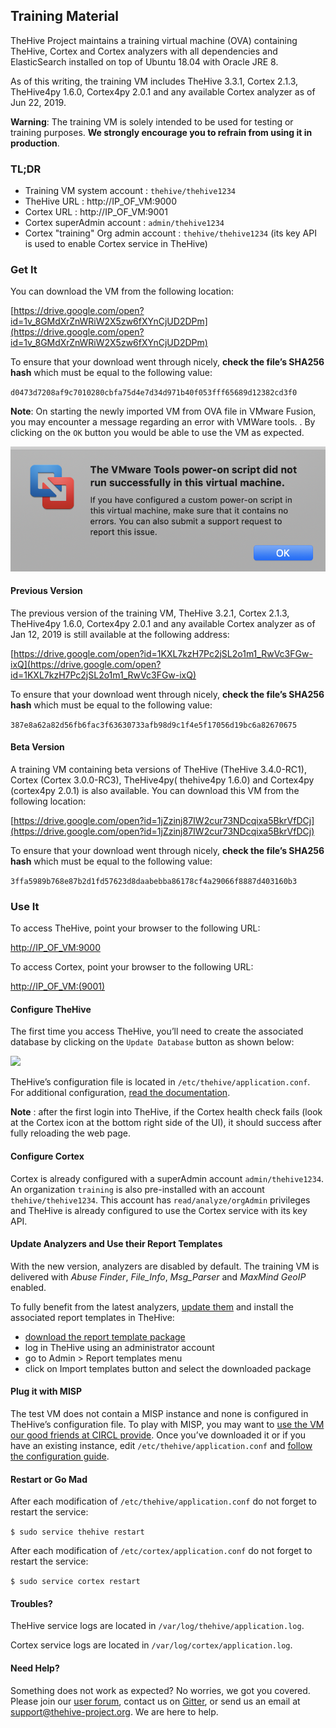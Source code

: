 ## Training Material
TheHive Project maintains a training virtual machine (OVA) containing TheHive, Cortex and Cortex analyzers with all dependencies and ElasticSearch installed on top of Ubuntu 18.04 with Oracle JRE 8.

As of this writing, the training VM includes TheHive 3.3.1, Cortex 2.1.3, TheHive4py 1.6.0, Cortex4py 2.0.1 and any available Cortex analyzer as of Jun 22, 2019.

**Warning**: The training VM is solely intended to be used for testing or training purposes. **We strongly encourage you to refrain from using it in production**.

### TL;DR

- Training VM system account : `thehive/thehive1234`
- TheHive URL : http://IP_OF_VM:9000
- Cortex URL : http://IP_OF_VM:9001
- Cortex superAdmin account : `admin/thehive1234`
- Cortex "training" Org admin account  : `thehive/thehive1234` (its key API is used to enable Cortex service in TheHive)

### Get It

You can download the VM from the following location:

[https://drive.google.com/open?id=1v_8GMdXrZnWRiW2X5zw6fXYnCjUD2DPm](https://drive.google.com/open?id=1v_8GMdXrZnWRiW2X5zw6fXYnCjUD2DPm)

To ensure that your download went through nicely, **check the file’s SHA256 hash** which must be equal to the following value:

`d0473d7208af9c7010280cbfa75d4e7d34d971b40f053fff65689d12382cd3f0`

**Note**: On starting the newly imported VM from OVA file in VMware Fusion, you may encounter a message regarding an error with VMWare tools. . By clicking on the `OK` button you would be able to use the VM as expected.

![](images/thehive-vm-vmware-vmwaretools_errormsg.png)

#### Previous Version

The previous version of the training VM, TheHive 3.2.1, Cortex 2.1.3, TheHive4py 1.6.0, Cortex4py 2.0.1 and any available Cortex analyzer as of Jan 12, 2019 is still available at the following address:

[https://drive.google.com/open?id=1KXL7kzH7Pc2jSL2o1m1_RwVc3FGw-ixQ](https://drive.google.com/open?id=1KXL7kzH7Pc2jSL2o1m1_RwVc3FGw-ixQ)

To ensure that your download went through nicely, **check the file’s SHA256 hash** which must be equal to the following value:

`387e8a62a82d56fb6fac3f63630733afb98d9c1f4e5f17056d19bc6a82670675`

#### Beta Version

A training VM containing beta versions of TheHive (TheHive 3.4.0-RC1), Cortex (Cortex 3.0.0-RC3), TheHive4py( thehive4py 1.6.0) and Cortex4py (cortex4py 2.0.1) is also available. You can download this VM from the following location:

[https://drive.google.com/open?id=1jZzinj87IW2cur73NDcqixa5BkrVfDCj](https://drive.google.com/open?id=1jZzinj87IW2cur73NDcqixa5BkrVfDCj)

To ensure that your download went through nicely, **check the file’s SHA256 hash** which must be equal to the following value:

`3ffa5989b768e87b2d1fd57623d8daabebba86178cf4a29066f8887d403160b3`

### Use It

To access TheHive, point your browser to the following URL:

[http://IP_OF_VM:9000](http://IP_OF_VM:9000)

To access Cortex, point your browser to the following URL:

[http://IP_OF_VM:(9001)](http://IP_OF_VM:9001)

#### Configure TheHive

The first time you access TheHive, you’ll need to create the associated database by clicking on the `Update Database` button as shown below:

![](images/thehive-first-access_screenshot.png)

TheHive’s configuration file is located in `/etc/thehive/application.conf`. For additional configuration, [read the documentation](README.md).

**Note** : after the first login into TheHive, if the Cortex health check fails (look at the Cortex icon at the bottom right side of the UI), it should success after fully reloading the web page. 

#### Configure Cortex

Cortex is already configured with a superAdmin account `admin/thehive1234`. An organization `training` is also pre-installed with an account `thehive/thehive1234`. This account has `read/analyze/orgAdmin` privileges and TheHive is already configured to use the Cortex service with its key API.

#### Update Analyzers and Use their Report Templates

With the new version, analyzers are disabled by default. The training VM is delivered with _Abuse Finder_, _File_Info_, _Msg_Parser_ and _MaxMind GeoIP_ enabled.

To fully benefit from the latest analyzers, [update them](https://github.com/TheHive-Project/CortexDocs/blob/master/installation/install-guide.md#updating) and install the associated report templates in TheHive:

- [download the report template package](https://dl.bintray.com/thehive-project/binary/report-templates.zip)
- log in TheHive using an administrator account
- go to Admin > Report templates menu
- click on Import templates button and select the downloaded package

#### Plug it with MISP

The test VM does not contain a MISP instance and none is configured in TheHive’s configuration file.  To play with MISP, you may want to [use the VM our good friends at CIRCL provide](https://www.circl.lu/services/misp-training-materials/).  Once you’ve downloaded it or if you have an existing instance, edit `/etc/thehive/application.conf` and [follow the configuration guide](admin/configuration.md#7-misp).

#### Restart or Go Mad

After each modification of `/etc/thehive/application.conf` do not forget to restart the service:

`$ sudo service thehive restart`

After each modification of `/etc/cortex/application.conf` do not forget to restart the service:

`$ sudo service cortex restart`

#### Troubles?

TheHive service logs are located in `/var/log/thehive/application.log`.

Cortex service logs are located in `/var/log/cortex/application.log`.

#### Need Help?

Something does not work as expected? No worries, we got you covered. Please join our  [user forum](https://groups.google.com/a/thehive-project.org/forum/#!forum/users), contact us on [Gitter](https://gitter.im/TheHive-Project/TheHive), or send us an email at [support@thehive-project.org](mailto:support@thehive-project.org). We are here to help.
